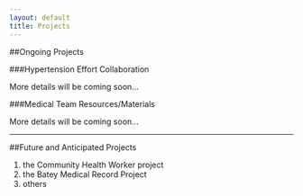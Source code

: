 ```yaml
---
layout: default
title: Projects
---
```

##Ongoing Projects


###Hypertension Effort Collaboration

More details will be coming soon&hellip;

###Medical Team Resources/Materials

More details will be coming soon&hellip;

---

##Future and Anticipated Projects

1. the Community Health Worker project
1. the Batey Medical Record Project
1. others
